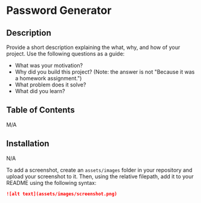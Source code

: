 # Password Generator


## Description


Provide a short description explaining the what, why, and how of your project. Use the following questions as a guide:


- What was your motivation?
- Why did you build this project? (Note: the answer is not "Because it was a homework assignment.")
- What problem does it solve?
- What did you learn?


## Table of Contents
M/A

## Installation

N/A


To add a screenshot, create an `assets/images` folder in your repository and upload your screenshot to it. Then, using the relative filepath, add it to your README using the following syntax:


   ```md
   ![alt text](assets/images/screenshot.png)
   ```

